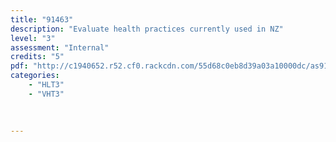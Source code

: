 ```yaml
---
title: "91463"
description: "Evaluate health practices currently used in NZ"
level: "3"
assessment: "Internal"
credits: "5"
pdf: "http://c1940652.r52.cf0.rackcdn.com/55d68c0eb8d39a03a10000dc/as91463.pdf"
categories:
    - "HLT3"
    - "VHT3"
    
    
    
---
```

